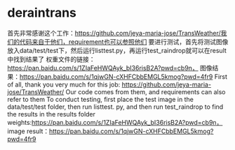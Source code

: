 # deraintrans
首先非常感谢这个工作：https://github.com/jeya-maria-jose/TransWeather/我们的代码来自于他们，requirement也可以参照他们
要进行测试，首先将测试图像放入data/test/test下，然后运行listtest.py，再运行test_raindrop就可以在result中找到结果了
权重文件的链接：https://pan.baidu.com/s/1ZIaFeHWQAyk_bI36risB2A?pwd=cb9n，
图像结果：https://pan.baidu.com/s/1qjwGN-cXHFCbbEMGL5kmog?pwd=4fr9
First of all, thank you very much for this job: https://github.com/jeya-maria-jose/TransWeather/ Our code comes from them, and requirements can also refer to them
To conduct testing, first place the test image in the data/test/test folder, then run listtest. py, and then run test_raindrop to find the results in the results folder
weights:https://pan.baidu.com/s/1ZIaFeHWQAyk_bI36risB2A?pwd=cb9n，
image result：https://pan.baidu.com/s/1qjwGN-cXHFCbbEMGL5kmog?pwd=4fr9

